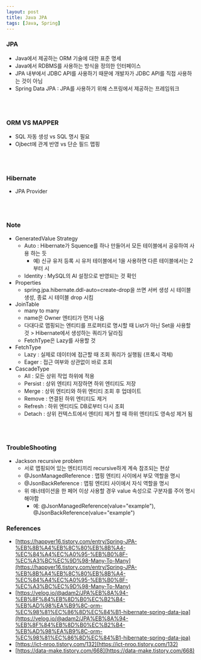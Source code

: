 ```yaml
---
layout: post
title: Java JPA
tags: [Java, Spring]
---
```


### JPA
- Java에서 제공하는 ORM 기술에 대한 표준 명세
- Java에서 RDBMS를 사용하는 방식을 정의한 인터페이스
- JPA 내부에서 JDBC API를 사용하기 때문에 개발자가 JDBC API를 직접 사용하는 것이 아님
- Spring Data JPA : JPA를 사용하기 위해 스프링에서 제공하는 프레임워크
<br>
<br>

### ORM VS MAPPER
- SQL 자동 생성 vs SQL 명시 필요
- Ojbect에 관계 반영 vs 단순 필드 맵핑
<br>
<br>

### Hibernate
- JPA Provider
<br>
<br>

### Note
- GeneratedValue Strategy
  - Auto : Hibernate가 Squence를 하나 만들어서 모든 테이블에서 공유하여 사용 하는 듯
    - 예) 신규 유저 등록 시 유저 테이블에서 1을 사용하면 다른 테이블에서는 2부터 시  
  - Identity : MySQL의 AI 설정으로 반영되는 것 확인
- Properties
  - spring.jpa.hibernate.ddl-auto=create-drop을 쓰면 서버 생성 시 테이블 생성, 종료 시 테이블 drop 시킴
- JoinTable
  - many to many
  - name은 Owner 엔티티가 먼저 나옴
  - 다대다로 맵핑되는 엔티티를 프로퍼티로 명시할 때 List가 아닌 Set을 사용할 것 > Hibernate에서 생성하는 쿼리가 달라짐
  - FetchType은 Lazy를 사용할 것
- FetchType
  - Lazy : 실제로 데이터에 접근할 때 조회 쿼리가 실행됨 (프록시 객체)
  - Eager : 접근 여부와 상관없이 바로 조회
- CascadeType
  - All : 모든 상위 작업 하위에 적용
  - Persist : 상위 엔티티 저장하면 하위 엔티티도 저장
  - Merge : 상위 엔티티와 하위 엔티티 조회 후 업데이트
  - Remove : 연결된 하위 엔티티도 제거
  - Refresh : 하위 엔티티도 DB로부터 다시 조회
  - Detach : 상위 컨텍스트에서 엔티티 제거 할 때 하위 엔티티도 영속성 제거 됨
<br>
<br>

### TroubleShooting
- Jackson recursive problem
  - 서로 맵핑되어 있는 엔티티끼리 recursive하게 계속 참조되는 현상
  - @JsonManagedReference : 맵핑 엔티티 사이에서 부모 역할을 명시
  - @JsonBackReference : 맵핑 엔티티 사이에서 자식 역할을 명시
  - 위 애너테이션을 한 페어 이상 사용할 경우 value 속성으로 구분자를 주어 명시해야함
    - 예: @JsonManagedReference(value="example"), @JsonBackReference(value="example")


### References
- [https://happyer16.tistory.com/entry/Spring-JPA-%EB%8B%A4%EB%8C%80%EB%8B%A4-%EC%84%A4%EC%A0%95-%EB%B0%8F-%EC%A3%BC%EC%9D%98-Many-To-Many](https://happyer16.tistory.com/entry/Spring-JPA-%EB%8B%A4%EB%8C%80%EB%8B%A4-%EC%84%A4%EC%A0%95-%EB%B0%8F-%EC%A3%BC%EC%9D%98-Many-To-Many)
- [https://velog.io/@adam2/JPA%EB%8A%94-%EB%8F%84%EB%8D%B0%EC%B2%B4-%EB%AD%98%EA%B9%8C-orm-%EC%98%81%EC%86%8D%EC%84%B1-hibernate-spring-data-jpa](https://velog.io/@adam2/JPA%EB%8A%94-%EB%8F%84%EB%8D%B0%EC%B2%B4-%EB%AD%98%EA%B9%8C-orm-%EC%98%81%EC%86%8D%EC%84%B1-hibernate-spring-data-jpa)
- [https://ict-nroo.tistory.com/132](https://ict-nroo.tistory.com/132)
- [https://data-make.tistory.com/668](https://data-make.tistory.com/668)
